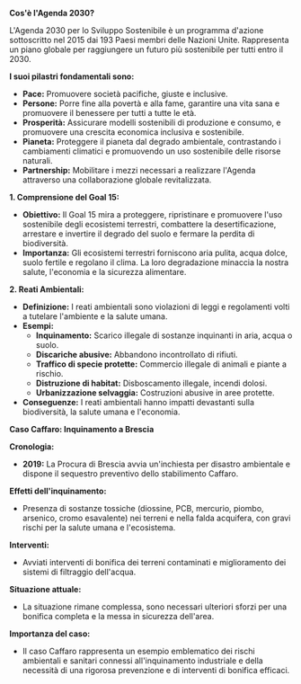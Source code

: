 
**Cos'è l'Agenda 2030?**

  

L'Agenda 2030 per lo Sviluppo Sostenibile è un programma d'azione sottoscritto nel 2015 dai 193 Paesi membri delle Nazioni Unite. Rappresenta un piano globale per raggiungere un futuro più sostenibile per tutti entro il 2030.

  

**I suoi pilastri fondamentali sono:**

  

- **Pace:** Promuovere società pacifiche, giuste e inclusive.
- **Persone:** Porre fine alla povertà e alla fame, garantire una vita sana e promuovere il benessere per tutti a tutte le età.
- **Prosperità:** Assicurare modelli sostenibili di produzione e consumo, e promuovere una crescita economica inclusiva e sostenibile.
- **Pianeta:** Proteggere il pianeta dal degrado ambientale, contrastando i cambiamenti climatici e promuovendo un uso sostenibile delle risorse naturali.
- **Partnership:** Mobilitare i mezzi necessari a realizzare l'Agenda attraverso una collaborazione globale revitalizzata.


**1. Comprensione del Goal 15:**

- **Obiettivo:** Il Goal 15 mira a proteggere, ripristinare e promuovere l'uso sostenibile degli ecosistemi terrestri, combattere la desertificazione, arrestare e invertire il degrado del suolo e fermare la perdita di biodiversità.
- **Importanza:** Gli ecosistemi terrestri forniscono aria pulita, acqua dolce, suolo fertile e regolano il clima. La loro degradazione minaccia la nostra salute, l'economia e la sicurezza alimentare.

  

**2. Reati Ambientali:**

- **Definizione:** I reati ambientali sono violazioni di leggi e regolamenti volti a tutelare l'ambiente e la salute umana.
- **Esempi:**
    - **Inquinamento:** Scarico illegale di sostanze inquinanti in aria, acqua o suolo.
    - **Discariche abusive:** Abbandono incontrollato di rifiuti.
    - **Traffico di specie protette:** Commercio illegale di animali e piante a rischio.
    - **Distruzione di habitat:** Disboscamento illegale, incendi dolosi.
    - **Urbanizzazione selvaggia:** Costruzioni abusive in aree protette.
- **Conseguenze:** I reati ambientali hanno impatti devastanti sulla biodiversità, la salute umana e l'economia.


**Caso Caffaro: Inquinamento a Brescia**

**Cronologia:**
- **2019:** La Procura di Brescia avvia un'inchiesta per disastro ambientale e dispone il sequestro preventivo dello stabilimento Caffaro.


**Effetti dell'inquinamento:**

- Presenza di sostanze tossiche (diossine, PCB, mercurio, piombo, arsenico, cromo esavalente) nei terreni e nella falda acquifera, con gravi rischi per la salute umana e l'ecosistema.


**Interventi:**
- Avviati interventi di bonifica dei terreni contaminati e miglioramento dei sistemi di filtraggio dell'acqua.


**Situazione attuale:**
- La situazione rimane complessa, sono necessari ulteriori sforzi per una bonifica completa e la messa in sicurezza dell'area.


**Importanza del caso:**
- Il caso Caffaro rappresenta un esempio emblematico dei rischi ambientali e sanitari connessi all'inquinamento industriale e della necessità di una rigorosa prevenzione e di interventi di bonifica efficaci.


